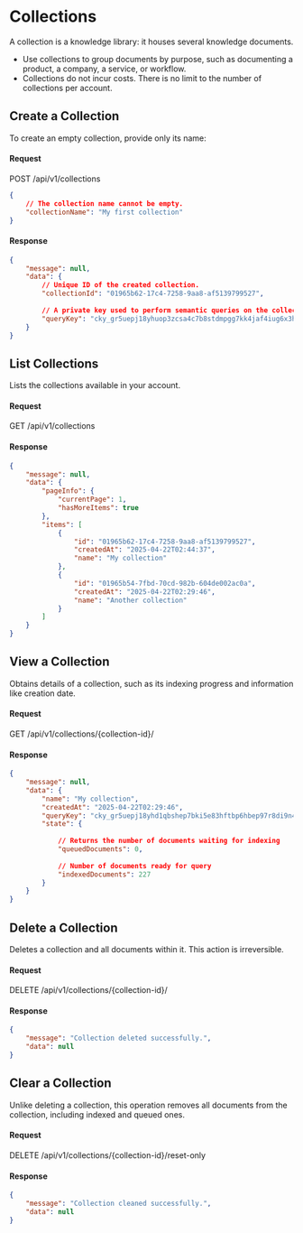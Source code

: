# Collections

A collection is a knowledge library: it houses several knowledge documents.

- Use collections to group documents by purpose, such as documenting a product, a company, a service, or workflow.
- Collections do not incur costs. There is no limit to the number of collections per account.

## Create a Collection

To create an empty collection, provide only its name:

#### Request

<div class="request-item post">
    <span>POST</span>
    <span>
        /api/v1/collections
    </span>
</div>

```json
{
    // The collection name cannot be empty.
    "collectionName": "My first collection"
}
```

#### Response

```json
{
    "message": null,
    "data": {
        // Unique ID of the created collection.
        "collectionId": "01965b62-17c4-7258-9aa8-af5139799527",
        
        // A private key used to perform semantic queries on the collection.
        "queryKey": "cky_gr5uepj18yhuop3zcsa4c7b8stdmpgg7kk4jaf4iug6x3hg7umyhk3o"
    }
}
```

## List Collections

Lists the collections available in your account.

#### Request

<div class="request-item get">
    <span>GET</span>
    <span>
        /api/v1/collections
    </span>
</div>

#### Response

```json
{
    "message": null,
    "data": {
        "pageInfo": {
            "currentPage": 1,
            "hasMoreItems": true
        },
        "items": [
            {
                "id": "01965b62-17c4-7258-9aa8-af5139799527",
                "createdAt": "2025-04-22T02:44:37",
                "name": "My collection"
            },
            {
                "id": "01965b54-7fbd-70cd-982b-604de002ac0a",
                "createdAt": "2025-04-22T02:29:46",
                "name": "Another collection"
            }
        ]
    }
}
```

## View a Collection

Obtains details of a collection, such as its indexing progress and information like creation date.

#### Request

<div class="request-item get">
    <span>GET</span>
    <span>
        /api/v1/collections/<span>{collection-id}</span>/
    </span>
</div>

#### Response

```json
{
    "message": null,
    "data": {
        "name": "My collection",
        "createdAt": "2025-04-22T02:29:46",
        "queryKey": "cky_gr5uepj18yhd1qbshep7bki5e83hftbp6hbep97r8di9n4tta9ykswo",
        "state": {
            
            // Returns the number of documents waiting for indexing
            "queuedDocuments": 0,
            
            // Number of documents ready for query
            "indexedDocuments": 227
        }
    }
}
```

## Delete a Collection

Deletes a collection and all documents within it. This action is irreversible.

#### Request

<div class="request-item delete">
    <span>DELETE</span>
    <span>
        /api/v1/collections/<span>{collection-id}</span>/
    </span>
</div>

#### Response

```json
{
    "message": "Collection deleted successfully.",
    "data": null
}
```


## Clear a Collection

Unlike deleting a collection, this operation removes all documents from the collection, including indexed and queued ones.

#### Request

<div class="request-item delete">
    <span>DELETE</span>
    <span>
        /api/v1/collections/<span>{collection-id}</span>/reset-only
    </span>
</div>

#### Response

```json
{
    "message": "Collection cleaned successfully.",
    "data": null
}
```